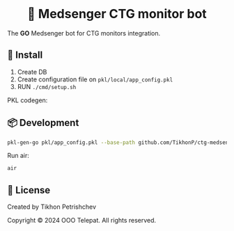 <!--suppress HtmlDeprecatedAttribute -->
<div align="center">
    <br>
    <h1>👶 Medsenger CTG monitor bot</h1>
</div>

The __GO__ Medsenger bot for CTG monitors integration.

## 🚀 Install

1. Create DB
2. Create configuration file on `pkl/local/app_config.pkl`
3. RUN `./cmd/setup.sh`

PKL codegen:

## 📦 Development

```bash
pkl-gen-go pkl/app_config.pkl --base-path github.com/TikhonP/ctg-medsenger-bot
```

Run air:

```bash
air
```

## 💼 License

Created by Tikhon Petrishchev

Copyright © 2024 OOO Telepat. All rights reserved.
